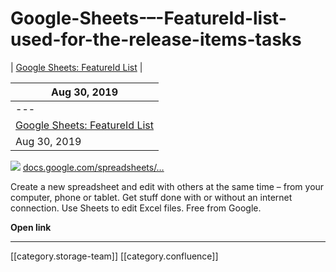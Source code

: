 # Google-Sheets-–-FeatureId-list-used-for-the-release-items-tasks

\| [Google Sheets: FeatureId List](https://docs.google.com/spreadsheets/d/1a1rsveNFKCHZGG5F35OnxI6O-lgtOFD3AlCJPXhmOpE/edit#gid=0) |

| Aug 30, 2019                                                                                                                    |
| ------------------------------------------------------------------------------------------------------------------------------- |
| ---                                                                                                                             |
| [Google Sheets: FeatureId List](https://docs.google.com/spreadsheets/d/1a1rsveNFKCHZGG5F35OnxI6O-lgtOFD3AlCJPXhmOpE/edit#gid=0) |
| Aug 30, 2019                                                                                                                    |

![](../../../../Design/FullExport/images/storage) [docs.google.com/spreadsheets/…](https://docs.google.com/spreadsheets/d/1a1rsveNFKCHZGG5F35OnxI6O-lgtOFD3AlCJPXhmOpE/edit#gid=1341292498)

Create a new spreadsheet and edit with others at the same time – from your computer, phone or tablet. Get stuff done with or without an internet connection. Use Sheets to edit Excel files. Free from Google.

**Open link**

***

\[\[category.storage-team]] \[\[category.confluence]]
